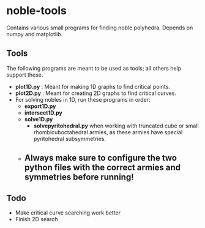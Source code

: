 # noble-tools
Contains various small programs for finding noble polyhedra. Depends on numpy and matplotlib.

## Tools
The following programs are meant to be used as tools; all others help support these.
* **plot1D.py** : Meant for making 1D graphs to find critical points.
* **plot2D.py** : Meant for creating 2D graphs to find critical curves.
* For solving nobles in 1D, run these programs in order:
  * **export1D.py**
  * **intersect1D.py**
  * **solve1D.py**
    * **solvepyritohedral.py** when working with truncated cube or small rhombicuboctahedral armies, as these armies have special pyritohedral subsymmetries.
  * ## Always make sure to configure the two python files with the correct armies and symmetries before running!

## Todo
* Make critical curve searching work better
* Finish 2D search
